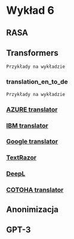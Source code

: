 # Wykład 6

## RASA

## Transformers

```
Przykłady na wykładzie 
```

### translation_en_to_de

```
Przykłady na wykładzie 
```

### [AZURE translator](https://azure.microsoft.com/pl-pl/services/cognitive-services/translator/#features)

### [IBM translator](https://www.ibm.com/watson/services/language-translator/)

### [Google translator](https://cloud.google.com/translate)

### [TextRazor](https://www.textrazor.com/)

### [DeepL](https://www.deepl.com/translator)

### [COTOHA translator](https://www.ntt.com/en/services/application/cotoha-translator.html)

## Anonimizacja

## GPT-3







